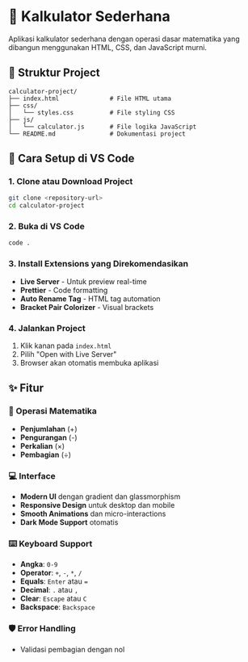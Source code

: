 # 🧮 Kalkulator Sederhana

Aplikasi kalkulator sederhana dengan operasi dasar matematika yang dibangun menggunakan HTML, CSS, dan JavaScript murni.

## 📁 Struktur Project

```
calculator-project/
├── index.html              # File HTML utama
├── css/
│   └── styles.css          # File styling CSS
├── js/
│   └── calculator.js       # File logika JavaScript
└── README.md               # Dokumentasi project
```

## 🚀 Cara Setup di VS Code

### 1. Clone atau Download Project
```bash
git clone <repository-url>
cd calculator-project
```

### 2. Buka di VS Code
```bash
code .
```

### 3. Install Extensions yang Direkomendasikan
- **Live Server** - Untuk preview real-time
- **Prettier** - Code formatting
- **Auto Rename Tag** - HTML tag automation
- **Bracket Pair Colorizer** - Visual brackets

### 4. Jalankan Project
1. Klik kanan pada `index.html`
2. Pilih "Open with Live Server"
3. Browser akan otomatis membuka aplikasi

## ✨ Fitur

### 🔢 Operasi Matematika
- **Penjumlahan** (+)
- **Pengurangan** (-)
- **Perkalian** (×)
- **Pembagian** (÷)

### 💻 Interface
- **Modern UI** dengan gradient dan glassmorphism
- **Responsive Design** untuk desktop dan mobile
- **Smooth Animations** dan micro-interactions
- **Dark Mode Support** otomatis

### ⌨️ Keyboard Support
- **Angka**: `0-9`
- **Operator**: `+`, `-`, `*`, `/`
- **Equals**: `Enter` atau `=`
- **Decimal**: `.` atau `,`
- **Clear**: `Escape` atau `C`
- **Backspace**: `Backspace`

### 🛡️ Error Handling
- Validasi pembagian dengan nol